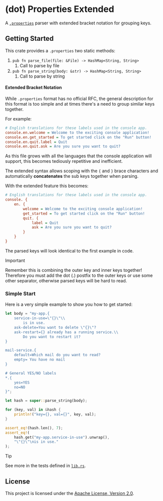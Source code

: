 # (dot) Properties Extended
A [`.properties`][SPEC] parser with extended bracket notation for grouping keys.

## Getting Started
This crate provides a `.properties` two static methods:
  1. `pub fn parse_file(file: &File) -> HashMap<String, String>` 
     1. Call to parse by file
  2. `pub fn parse_string(body: &str) -> HashMap<String, String>`
     1. Call to parse by string

#### Extended Bracket Notation
While `.properties` format has no official RFC, the general description
for this format is too simple and at times there's a need to group
similar keys together. 

For example:
```ini
# English translations for these labels used in the console app.
console.en.welcome = Welcome to the exciting console application!
console.en.get_started = To get started click on the "Run" button!
console.en.quit.label = Quit
console.en.quit.ask = Are you sure you want to quit?
```

As this file grows with all the languages that the console application will
support, this becomes tediously repetitive and inefficient.

The extended syntax allows scoping with the `{` and `}` brace characters
and automatically **concatenates** the sub keys together when parsing.

With the extended feature this becomes:
```ini
# English translations for these labels used in the console app.
console. {
    en. {
        welcome = Welcome to the exciting console application!
        get_started = To get started click on the "Run" button!
        quit. {
            label = Quit
            ask = Are you sure you want to quit?
        }
    }
}
```

The parsed keys will look identical to the first example in code.

> [!IMPORTANT]
> Remember this is combining the outer key and inner keys together!
> Therefore you must add the dot (.) postfix to the outer keys or use
> some other separator, otherwise parsed keys will be hard to read.

### Simple Start
Here is a very simple example to show you how to get started:

```rs
let body = "my-app.{
    service-in-use=\"{}\"\\
        is in use.
    ask-delete=You want to delete \"{}\"?
    ask-restart={} already has a running service.\\
        Do you want to restart it?
}

mail-service.{
    default=Which mail do you want to read?
    empty= You have no mail
}

# General YES/NO labels
*.{
    yes=YES
    no=NO
}";

let hash = super::parse_string(body);

for (key, val) in &hash {
    println!("key={}, val={}", key, val);
}

assert_eq!(hash.len(), 7);
assert_eq!(
    hash.get("my-app.service-in-use").unwrap(),
    "\"{}\"\nis in use."
);
```

> [!TIP]
> See more in the tests defined in [`lib.rs`](./src/lib.rs).

## License
This project is licensed under the [Apache License, Version 2.0][LEGAL].

[LEGAL]: https://github.com/TheMaverickProgrammer/rust_propertiesext/LICENSE-APACHE
[SPEC]: https://en.wikipedia.org/wiki/.properties